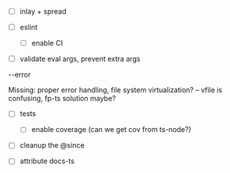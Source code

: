 -   [ ] inlay + spread

-   [ ] eslint

    -   [ ] enable CI

-   [ ] validate eval args, prevent extra args

--error

Missing: proper error handling, file system virtualization? – vfile is confusing, fp-ts solution maybe?

-   [ ] tests

    -   [ ] enable coverage (can we get cov from ts-node?)

-   [ ] cleanup the @since

-   [ ] attribute docs-ts
